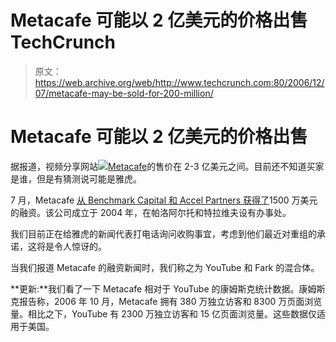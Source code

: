 # Metacafe 可能以 2 亿美元的价格出售 TechCrunch

> 原文：<https://web.archive.org/web/http://www.techcrunch.com:80/2006/12/07/metacafe-may-be-sold-for-200-million/>

# Metacafe 可能以 2 亿美元的价格出售

据报道，视频分享网站[![](img/b11824ea32f264b10c72d47b1270ed20.png)](https://web.archive.org/web/20220930213517/http://www.metacafe.com/)[Metacafe](https://web.archive.org/web/20220930213517/http://www.metacafe.com/)的售价在 2-3 亿美元之间。目前还不知道买家是谁，但是有猜测说可能是雅虎。

7 月，Metacafe [从 Benchmark Capital 和 Accel Partners 获得了](https://web.archive.org/web/20220930213517/http://www.beta.techcrunch.com/2006/07/03/metacafe-lands-15-mill-more-for-video-sharing/)1500 万美元的融资。该公司成立于 2004 年，在帕洛阿尔托和特拉维夫设有办事处。

我们目前正在给雅虎的新闻代表打电话询问收购事宜，考虑到他们最近对重组的承诺，这将是令人惊讶的。

当我们报道 Metacafe 的融资新闻时，我们称之为 YouTube 和 Fark 的混合体。

**更新:**我们看了一下 Metacafe 相对于 YouTube 的康姆斯克统计数据。康姆斯克报告称，2006 年 10 月，Metacafe 拥有 380 万独立访客和 8300 万页面浏览量。相比之下，YouTube 有 2300 万独立访客和 15 亿页面浏览量。这些数据仅适用于美国。